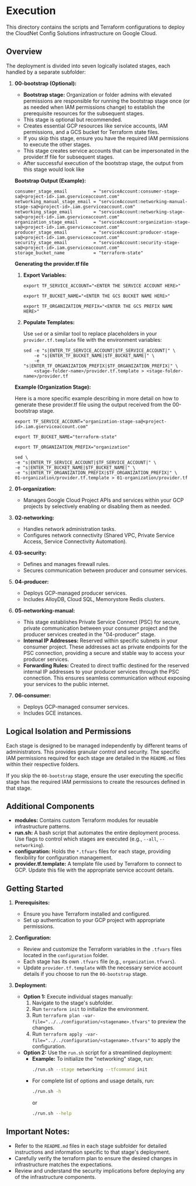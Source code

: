 # Execution

This directory contains the scripts and Terraform configurations to deploy the CloudNet Config Solutions infrastructure on Google Cloud.

## Overview

The deployment is divided into seven logically isolated stages, each handled by a separate subfolder:

1. **00-bootstrap (Optional):**
   - **Bootstrap stage:** Organization or folder admins with elevated permissions are responsible for running the bootstrap stage once (or as needed when IAM permissions change) to establish the prerequisite resources for the subsequent stages.
   - This stage is optional but recommended.
   - Creates essential GCP resources like service accounts, IAM permissions, and a GCS bucket for Terraform state files.
   - If you skip this stage, ensure you have the required IAM permissions to execute the other stages.
   - This stage creates service accounts that can be impersonated in the provider.tf file for subsequent stages.
   - After successful execution of the bootstrap stage, the output from this stage would look like

    **Bootstrap Output (Example):**
    ```
    consumer_stage_email          = "serviceAccount:consumer-stage-sa@<project-id>.iam.gserviceaccount.com"
    networking_manual_stage_email = "serviceAccount:networking-manual-stage-sa@<project-id>.iam.gserviceaccount.com"
    networking_stage_email        = "serviceAccount:networking-stage-sa@<project-id>.iam.gserviceaccount.com"
    organization_stage_email      = "serviceAccount:organization-stage-sa@<project-id>.iam.gserviceaccount.com"
    producer_stage_email          = "serviceAccount:producer-stage-sa@<project-id>.iam.gserviceaccount.com"
    security_stage_email          = "serviceAccount:security-stage-sa@<project-id>.iam.gserviceaccount.com"
    storage_bucket_name           = "terraform-state"
    ```

    **Generating the provider.tf file**

    1. **Export Variables:**

          ```
          export TF_SERVICE_ACCOUNT="<ENTER THE SERVICE ACCOUNT HERE>"

          export TF_BUCKET_NAME="<ENTER THE GCS BUCKET NAME HERE>"

          export TF_ORGANIZATION_PREFIX="<ENTER THE GCS PREFIX NAME HERE>"
          ```

    2. **Populate Templates:**

        Use `sed` or a similar tool to replace placeholders in your `provider.tf.template` file with the environment variables:
          ```
          sed -e "s|ENTER_TF_SERVICE_ACCOUNT|$TF_SERVICE_ACCOUNT|" \
              -e "s|ENTER_TF_BUCKET_NAME|$TF_BUCKET_NAME|" \
              -e "s|ENTER_TF_ORGANIZATION_PREFIX|$TF_ORGANIZATION_PREFIX|" \
              <stage-folder-name>/provider.tf.template > <stage-folder-name>/provider.tf
          ```

      **Example (Organization Stage):**

      Here is a more specific example  describing in more detail on how to generate these provider.tf file using the output received from the 00-bootstrap stage.
      ```
      export TF_SERVICE_ACCOUNT="organization-stage-sa@<project-id>.iam.gserviceaccount.com"

      export TF_BUCKET_NAME="terraform-state"

      export TF_ORGANIZATION_PREFIX="organization"

      sed \
      -e "s|ENTER_TF_SERVICE_ACCOUNT|$TF_SERVICE_ACCOUNT|" \
      -e "s|ENTER_TF_BUCKET_NAME|$TF_BUCKET_NAME|" \
      -e "s|ENTER_TF_ORGANIZATION_PREFIX|$TF_ORGANIZATION_PREFIX|" \
      01-organization/provider.tf.template > 01-organization/provider.tf

      ```

2. **01-organization:**
   - Manages Google Cloud Project APIs and services within your GCP projects by selectively enabling or disabling them as needed.

3. **02-networking:**
   - Handles network administration tasks.
   - Configures network connectivity (Shared VPC, Private Service Access, Service Connectivity Automation).

4. **03-security:**
   - Defines and manages firewall rules.
   - Secures communication between producer and consumer services.

5. **04-producer:**
   - Deploys GCP-managed producer services.
   - Includes AlloyDB, Cloud SQL, Memorystore Redis clusters.

6. **05-networking-manual:**
   - This stage establishes Private Service Connect (PSC) for secure, private communication between your consumer project and the producer services created in the "04-producer" stage.
   - **Internal IP Addresses:** Reserved within specific subnets in your consumer project. These addresses act as private endpoints for the PSC connection, providing a secure and stable way to access your producer services.
   - **Forwarding Rules:** Created to direct traffic destined for the reserved internal IP addresses to your producer services through the PSC connection. This ensures seamless communication without exposing your services to the public internet.

7. **06-consumer:**
   - Deploys GCP-managed consumer services.
   - Includes GCE instances.

## Logical Isolation and Permissions

Each stage is designed to be managed independently by different teams of administrators. This provides granular control and security.  The specific IAM permissions required for each stage are detailed in the `README.md` files within their respective folders.

If you skip the `00-bootstrap` stage, ensure the user executing the specific stage has the required IAM permissions to create the resources defined in that stage.


## Additional Components

- **modules:** Contains custom Terraform modules for reusable infrastructure patterns.
- **run.sh:** A bash script that automates the entire deployment process. Use flags to control which stages are executed (e.g., `--all`, `--networking`).
- **configuration:** Holds the `*.tfvars` files for each stage, providing flexibility for configuration management.
- **provider.tf.template:**  A template file used by Terraform to connect to GCP. Update this file with the appropriate service account details.

## Getting Started

1. **Prerequisites:**
   - Ensure you have Terraform installed and configured.
   - Set up authentication to your GCP project with appropriate permissions.

2. **Configuration:**
   - Review and customize the Terraform variables in the `.tfvars` files located in the `configuration` folder.
   - Each stage has its own `.tfvars` file (e.g., `organization.tfvars`).
   - Update `provider.tf.template` with the necessary service account details if you choose to run the `00-bootstrap` stage.

3. **Deployment:**
   - **Option 1:** Execute individual stages manually:
      1. Navigate to the stage's subfolder.
      2. Run `terraform init` to initialize the environment.
      3. Run `terraform plan -var-file="../../configuration/<stagename>.tfvars"` to preview the changes.
      4. Run `terraform apply -var-file="../../configuration/<stagename>.tfvars"` to apply the configuration.
   - **Option 2:** Use the `run.sh` script for a streamlined deployment:
      - **Example:** To initialize the "networking" stage, run:
        ```bash
        ./run.sh --stage networking --tfcommand init
        ```
      - For complete list of options and usage details, run:
        ```bash
        ./run.sh -h
        ```
        or
        ```bash
        ./run.sh --help
        ```



## Important Notes:

- Refer to the `README.md` files in each stage subfolder for detailed instructions and information specific to that stage's deployment.
- Carefully verify the terraform plan to ensure the desired changes in infrastructure matches the expectations.
- Review and understand the security implications before deploying any of the infrastructure components.

